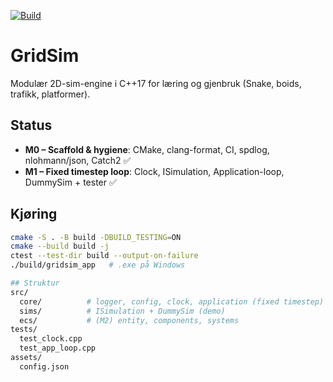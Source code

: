 [![Build](https://github.com/Solum04/GridSim/actions/workflows/ci.yml/badge.svg)](https://github.com/Solum04/GridSim/actions/workflows/ci.yml)

# GridSim

Modulær 2D-sim-engine i C++17 for læring og gjenbruk (Snake, boids, trafikk, platformer).

## Status
- **M0 – Scaffold & hygiene**: CMake, clang-format, CI, spdlog, nlohmann/json, Catch2 ✅
- **M1 – Fixed timestep loop**: Clock, ISimulation, Application-loop, DummySim + tester ✅

## Kjøring
```bash
cmake -S . -B build -DBUILD_TESTING=ON
cmake --build build -j
ctest --test-dir build --output-on-failure
./build/gridsim_app   # .exe på Windows

## Struktur
src/
  core/          # logger, config, clock, application (fixed timestep)
  sims/          # ISimulation + DummySim (demo)
  ecs/           # (M2) entity, components, systems
tests/
  test_clock.cpp
  test_app_loop.cpp
assets/
  config.json

